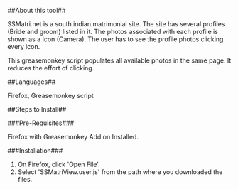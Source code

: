##About this tool##

SSMatri.net is a south indian matrimonial site. The site has several profiles (Bride and groom) listed in it. 
The photos associated with each profile is shown as a Icon (Camera). The user has to see the profile photos clicking every 
icon. 

This greasemonkey script populates all available photos in the same page. It reduces the effort of clicking. 

##Languages##

Firefox, Greasemonkey script
     
##Steps to Install##

###Pre-Requisites###

Firefox with Greasemonkey Add on Installed. 

###Installation###
  
1. On Firefox, click 'Open File'.
2. Select 'SSMatriView.user.js' from the path where you downloaded the files. 

